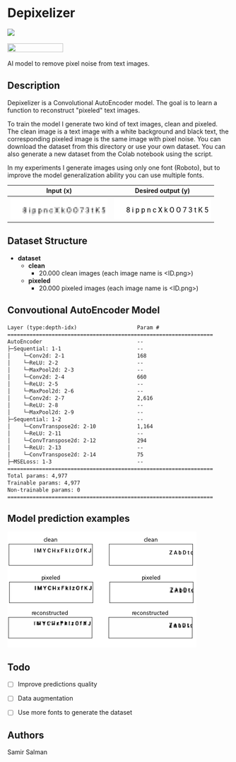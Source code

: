 # Depixelizer
<a href="https://colab.research.google.com/drive/1pRAMgGV6cXPMflYHc8OQwbhLv4XQYrwk?usp=sharing"><img src="https://camo.githubusercontent.com/84f0493939e0c4de4e6dbe113251b4bfb5353e57134ffd9fcab6b8714514d4d1/68747470733a2f2f636f6c61622e72657365617263682e676f6f676c652e636f6d2f6173736574732f636f6c61622d62616467652e737667">
</a>

<img height="50%" width="50%" src="https://i2.wp.com/sefiks.com/wp-content/uploads/2018/03/convolutional-autoencoder.png?fit=1818%2C608&ssl=1">

AI model to remove pixel noise from text images. 

## Description

Depixelizer is a Convolutional AutoEncoder model. The goal is to learn a function to reconstruct "pixeled" text images. 

To train the model I generate two kind of text images, clean and pixeled. The clean image is a text image with a white background and black text, the corresponding pixeled image is the same image with pixel noise. You can download the dataset from this directory or use your own dataset. You can also generate a new dataset from the Colab notebook using the script. 

In my experiments I generate images using only one font (Roboto), but to improve the model generalization ability you can use multiple fonts.

| **Input** (x)  |  **Desired output** (y) |
|----|---|
| <img src="https://github.com/samirsalman/Depixelizer/blob/main/examples/pixeled.png"> |  <img src="https://github.com/samirsalman/Depixelizer/blob/main/examples/clean.png"> |

## Dataset Structure

- **dataset**
  - **clean**
    - 20.000 clean images (each image name is <ID.png>)   
  - **pixeled**  
    - 20.000 pixeled images (each image name is <ID.png>) 

## Convoutional AutoEncoder Model
```=================================================================
Layer (type:depth-idx)                   Param #
=================================================================
AutoEncoder                              --
├─Sequential: 1-1                        --
│    └─Conv2d: 2-1                       168
│    └─ReLU: 2-2                         --
│    └─MaxPool2d: 2-3                    --
│    └─Conv2d: 2-4                       660
│    └─ReLU: 2-5                         --
│    └─MaxPool2d: 2-6                    --
│    └─Conv2d: 2-7                       2,616
│    └─ReLU: 2-8                         --
│    └─MaxPool2d: 2-9                    --
├─Sequential: 1-2                        --
│    └─ConvTranspose2d: 2-10             1,164
│    └─ReLU: 2-11                        --
│    └─ConvTranspose2d: 2-12             294
│    └─ReLU: 2-13                        --
│    └─ConvTranspose2d: 2-14             75
├─MSELoss: 1-3                           --
=================================================================
Total params: 4,977
Trainable params: 4,977
Non-trainable params: 0
=================================================================
```

## Model prediction examples

<img src="https://github.com/samirsalman/Depixelizer/blob/main/examples/preds4.png">


## Todo

- [ ] Improve predictions quality
- [ ] Data augmentation
- [ ] Use more fonts to generate the dataset


## Authors

Samir Salman
